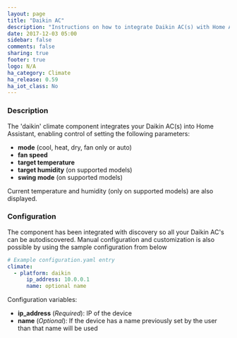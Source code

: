 ```yaml
---
layout: page
title: "Daikin AC"
description: "Instructions on how to integrate Daikin AC(s) with Home Assistant."
date: 2017-12-03 05:00
sidebar: false
comments: false
sharing: true
footer: true
logo: N/A
ha_category: Climate
ha_release: 0.59
ha_iot_class: No
---
```


### Description ###

The 'daikin' climate component integrates your Daikin AC(s) into Home Assistant, enabling control of setting the following parameters:
- **mode** (cool, heat, dry, fan only or auto)
- **fan speed**
- **target temperature**
- **target humidity** (on supported models)
- **swing mode** (on supported models)

Current temperature and humidity (only on supported models) are also displayed.

### Configuration ###

The component has been integrated with discovery so all your Daikin AC's can be autodiscovered.
Manual configuration and customization is also possible by using the sample configuration from below

```yaml
# Example configuration.yaml entry
climate:
  - platform: daikin
      ip_address: 10.0.0.1
      name: optional name
```

Configuration variables:

- **ip_address** (*Required*): IP of the device
- **name** (*Optional*): If the device has a name previously set by the user than that name will be used

